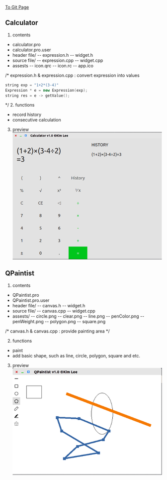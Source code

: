 [To Git Page](https://cjhahaha.github.io/QT-practice/)

##  Calculator
1. contents
- calculator.pro
- calculator.pro.user
- header file/
	-- expression.h
	-- widget.h
- source file/
	-- expression.cpp
	-- widget.cpp
- assests
	-- icon.qrc
	-- icon.rc
	-- app.ico

/*
expression.h & expression.cpp : convert expression into values
```cpp
string exp = "1+2*(3-4)"
Expression * e = new Expression(exp);
string res = e -> getValue();
```
*/
2. functions
- record history
- consecutive calculation

3. preview
![](calculator/Screenshot1.png) 


## QPaintist
1. contents
- QPaintist.pro
- QPaintist.pro.user
- header file/
	-- canvas.h
	-- widget.h
- source file/
	-- canvas.cpp
	-- widget.cpp
- assests/
	-- circle.png
	-- clear.png
	-- line.png
	-- penColor.png
	-- penWeight.png
	-- polygon.png
	-- square.png
	
/*
canvas.h & canvas.cpp : provide painting area
*/

2. functions
- paint
- add basic shape, such as line, circle, polygon, square and etc.

3. preview
![](QPaintist/Screenshot1.png)

